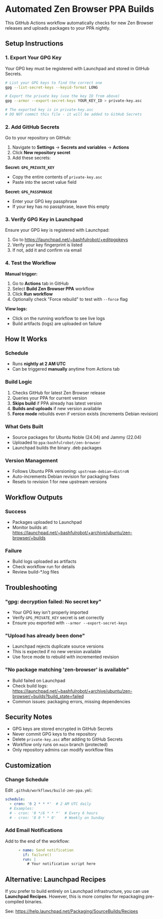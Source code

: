 # Automated Zen Browser PPA Builds

This GitHub Actions workflow automatically checks for new Zen Browser releases and uploads packages to your PPA nightly.

## Setup Instructions

### 1. Export Your GPG Key

Your GPG key must be registered with Launchpad and stored in GitHub Secrets.

```bash
# List your GPG keys to find the correct one
gpg --list-secret-keys --keyid-format LONG

# Export the private key (use the key ID from above)
gpg --armor --export-secret-keys YOUR_KEY_ID > private-key.asc

# The exported key is in private-key.asc
# DO NOT commit this file - it will be added to GitHub Secrets
```

### 2. Add GitHub Secrets

Go to your repository on GitHub:
1. Navigate to **Settings** → **Secrets and variables** → **Actions**
2. Click **New repository secret**
3. Add these secrets:

**Secret: `GPG_PRIVATE_KEY`**
- Copy the entire contents of `private-key.asc`
- Paste into the secret value field

**Secret: `GPG_PASSPHRASE`**
- Enter your GPG key passphrase
- If your key has no passphrase, leave this empty

### 3. Verify GPG Key in Launchpad

Ensure your GPG key is registered with Launchpad:
1. Go to https://launchpad.net/~bashfulrobot/+editpgpkeys
2. Verify your key fingerprint is listed
3. If not, add it and confirm via email

### 4. Test the Workflow

**Manual trigger:**
1. Go to **Actions** tab in GitHub
2. Select **Build Zen Browser PPA** workflow
3. Click **Run workflow**
4. Optionally check "Force rebuild" to test with `--force` flag

**View logs:**
- Click on the running workflow to see live logs
- Build artifacts (logs) are uploaded on failure

## How It Works

### Schedule
- Runs **nightly at 2 AM UTC**
- Can be triggered **manually** anytime from Actions tab

### Build Logic
1. Checks GitHub for latest Zen Browser release
2. Queries your PPA for current version
3. **Skips build** if PPA already has latest version
4. **Builds and uploads** if new version available
5. **Force mode** rebuilds even if version exists (increments Debian revision)

### What Gets Built
- Source packages for Ubuntu Noble (24.04) and Jammy (22.04)
- Uploaded to `ppa:bashfulrobot/zen-browser`
- Launchpad builds the binary .deb packages

### Version Management
- Follows Ubuntu PPA versioning: `upstream-debian~distroN`
- Auto-increments Debian revision for packaging fixes
- Resets to revision 1 for new upstream versions

## Workflow Outputs

### Success
- Packages uploaded to Launchpad
- Monitor builds at: https://launchpad.net/~bashfulrobot/+archive/ubuntu/zen-browser/+builds

### Failure
- Build logs uploaded as artifacts
- Check workflow run for details
- Review build-*.log files

## Troubleshooting

### "gpg: decryption failed: No secret key"
- Your GPG key isn't properly imported
- Verify `GPG_PRIVATE_KEY` secret is set correctly
- Ensure you exported with `--armor --export-secret-keys`

### "Upload has already been done"
- Launchpad rejects duplicate source versions
- This is expected if no new version available
- Use force mode to rebuild with incremented revision

### "No package matching 'zen-browser' is available"
- Build failed on Launchpad
- Check build logs: https://launchpad.net/~bashfulrobot/+archive/ubuntu/zen-browser/+builds?build_state=failed
- Common issues: packaging errors, missing dependencies

## Security Notes

- GPG keys are stored encrypted in GitHub Secrets
- Never commit GPG keys to the repository
- Delete `private-key.asc` after adding to GitHub Secrets
- Workflow only runs on `main` branch (protected)
- Only repository admins can modify workflow files

## Customization

### Change Schedule
Edit `.github/workflows/build-zen-ppa.yml`:
```yaml
schedule:
  - cron: '0 2 * * *'  # 2 AM UTC daily
  # Examples:
  # - cron: '0 */6 * * *'  # Every 6 hours
  # - cron: '0 0 * * 0'    # Weekly on Sunday
```

### Add Email Notifications
Add to the end of the workflow:
```yaml
      - name: Send notification
        if: failure()
        run: |
          # Your notification script here
```

## Alternative: Launchpad Recipes

If you prefer to build entirely on Launchpad infrastructure, you can use **Launchpad Recipes**. However, this is more complex for repackaging pre-compiled binaries.

See: https://help.launchpad.net/Packaging/SourceBuilds/Recipes
